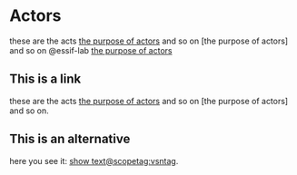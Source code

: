 # Actors

these are the acts [the purpose of actors](https://essif-lab.github.io/framework/docs/tev2/tev2-overview/terms/actor.md#purpose) and so on [the purpose of actors] and so on @essif-lab [the purpose of actors](actor#purpose@essif-lab)

## This is a link

these are the acts [the purpose of actors](actor/purpose/essif-lab) and so on [the purpose of actors] and so on.

## This is an alternative

 here you see it: [show text@scopetag:vsntag](term#trait).
